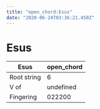 ```yaml
---
title: "open_chord:Esus"
date: "2020-06-24T03:36:21.450Z"
---
```


# Esus
Esus | open_chord
--- | ---
Root string | 6
V of | undefined
Fingering | 022200
